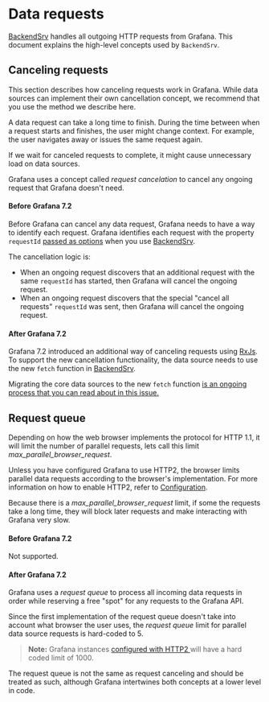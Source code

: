 # Data requests

[BackendSrv](https://grafana.com/docs/grafana/latest/packages_api/runtime/backendsrv) handles all outgoing HTTP requests from Grafana. This document explains the high-level concepts used by `BackendSrv`.

## Canceling requests
This section describes how canceling requests work in Grafana. While data sources can implement their own cancellation concept, we recommend that you use the method we describe here.

A data request can take a long time to finish. During the time between when a request starts and finishes, the user might change context. For example, the user navigates away or issues the same request again.

If we wait for canceled requests to complete, it might cause unnecessary load on data sources.

Grafana uses a concept called _request cancelation_ to cancel any ongoing request that Grafana doesn't need.

#### Before Grafana 7.2
Before Grafana can cancel any data request, Grafana needs to have a way to identify each request. Grafana identifies each request with the property `requestId` [passed as options](https://github.com/grafana/grafana/blob/master/docs/sources/packages_api/runtime/backendsrvrequest.md) when you use [BackendSrv](https://grafana.com/docs/grafana/latest/packages_api/runtime/backendsrv).

The cancellation logic is:
- When an ongoing request discovers that an additional request with the same `requestId` has started, then Grafana will cancel the ongoing request.
- When an ongoing request discovers that the special "cancel all requests" `requestId` was sent, then Grafana will cancel the ongoing request.

#### After Grafana 7.2
Grafana 7.2 introduced an additional way of canceling requests using [RxJs](https://github.com/ReactiveX/rxjs). To support the new cancellation functionality, the data source needs to use the new `fetch` function in [BackendSrv](https://grafana.com/docs/grafana/latest/packages_api/runtime/backendsrv).

Migrating the core data sources to the new `fetch` function [is an ongoing process that you can read about in this issue.](https://github.com/grafana/grafana/issues/27222)

## Request queue
Depending on how the web browser implements the protocol for HTTP 1.1, it will limit the number of parallel requests, lets call this limit _max_parallel_browser_request_. 

Unless you have configured Grafana to use HTTP2, the browser limits parallel data requests according to the browser's implementation. For more information on how to enable HTTP2, refer to [Configuration](https://grafana.com/docs/grafana/latest/administration/configuration/#protocol).

Because there is a _max_parallel_browser_request_ limit, if some the requests take a long time, they will block later requests and make interacting with Grafana very slow.

#### Before Grafana 7.2
Not supported. 

#### After Grafana 7.2
Grafana uses a _request queue_ to process all incoming data requests in order while reserving a free "spot" for any requests to the Grafana API. 

Since the first implementation of the request queue doesn't take into account what browser the user uses, the _request queue_ limit for parallel data source requests is hard-coded to 5.

> **Note:** Grafana instances [configured with HTTP2 ](https://grafana.com/docs/grafana/latest/administration/configuration/#protocol) will have a hard coded limit of 1000.

The request queue is not the same as request canceling and should be treated as such, although Grafana intertwines both concepts at a lower level in code. 
